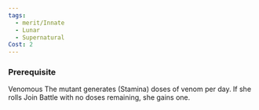 ```yaml
---
tags:
  - merit/Innate
  - Lunar
  - Supernatural
Cost: 2
---
```


### Prerequisite
Venomous The mutant generates (Stamina) doses of venom per day. If she rolls Join Battle with no doses remaining, she gains one.